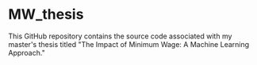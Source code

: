 # MW_thesis
This GitHub repository contains the source code associated with my master's thesis titled "The Impact of Minimum Wage: A Machine Learning Approach."
